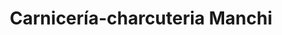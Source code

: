---
title: "Carnicería-charcuteria Manchi"
url: /cazorla/carniceria-charcuteria-manchi/
shop: carnicero
---